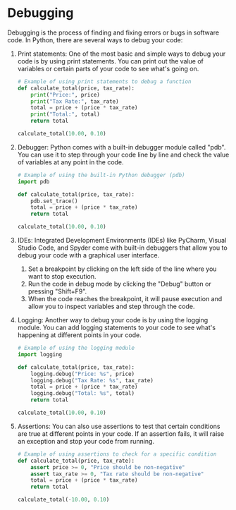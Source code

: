 # Debugging

Debugging is the process of finding and fixing errors or bugs in software code. In Python, there are several ways to debug your code:

1. Print statements: One of the most basic and simple ways to debug your code is by using print statements. You can print out the value of variables or certain parts of your code to see what's going on.
    
    ```python
    # Example of using print statements to debug a function
    def calculate_total(price, tax_rate):
        print("Price:", price)
        print("Tax Rate:", tax_rate)
        total = price + (price * tax_rate)
        print("Total:", total)
        return total
    
    calculate_total(10.00, 0.10)
    ```
    
2. Debugger: Python comes with a built-in debugger module called "pdb". You can use it to step through your code line by line and check the value of variables at any point in the code.
    
    ```python
    # Example of using the built-in Python debugger (pdb)
    import pdb
    
    def calculate_total(price, tax_rate):
        pdb.set_trace()
        total = price + (price * tax_rate)
        return total
    
    calculate_total(10.00, 0.10)
    ```
    
3. IDEs: Integrated Development Environments (IDEs) like PyCharm, Visual Studio Code, and Spyder come with built-in debuggers that allow you to debug your code with a graphical user interface.
    1. Set a breakpoint by clicking on the left side of the line where you want to stop execution.
    2. Run the code in debug mode by clicking the "Debug" button or pressing "Shift+F9".
    3. When the code reaches the breakpoint, it will pause execution and allow you to inspect variables and step through the code.
4. Logging: Another way to debug your code is by using the logging module. You can add logging statements to your code to see what's happening at different points in your code.
    
    ```python
    # Example of using the logging module
    import logging
    
    def calculate_total(price, tax_rate):
        logging.debug("Price: %s", price)
        logging.debug("Tax Rate: %s", tax_rate)
        total = price + (price * tax_rate)
        logging.debug("Total: %s", total)
        return total
    
    calculate_total(10.00, 0.10)
    ```
    
5. Assertions: You can also use assertions to test that certain conditions are true at different points in your code. If an assertion fails, it will raise an exception and stop your code from running.
    
    ```python
    # Example of using assertions to check for a specific condition
    def calculate_total(price, tax_rate):
        assert price >= 0, "Price should be non-negative"
        assert tax_rate >= 0, "Tax rate should be non-negative"
        total = price + (price * tax_rate)
        return total
    
    calculate_total(-10.00, 0.10)
    ```